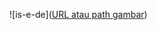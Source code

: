 ![is-e-de]([URL atau path gambar](https://raw.githubusercontent.com/powergunn/is-e-de/refs/heads/main/banner.png))
